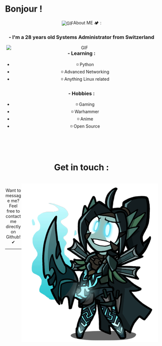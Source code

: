 # Bonjour !

<div align="center">
<img hight="281" width="500" alt="GIF" align="center" src="https://github.com/Ronqn/Ronqn/blob/master/assets/Dragon.gif>
</div>

</br>
</br>
</br>


# About ME 🏕 :

### - I'm a 28 years old Systems Administrator from Switzerland

<img hight="400" width="500" alt="GIF" align="right" src="https://github.com/Ronqn/Ronqn/blob/master/assets/NatureProphet.gif">

### - Learning :
- ◽ Python
- ◽ Advanced Networking
- ◽ Anything Linux related

### - Hobbies : 
- ◽ Gaming
- ◽ Warhammer
- ◽ Anime
- ◽ Open Source

</br>
</br>
</br>

# Get in touch :

<p>
 </br>


<img hight="320" width="450" align="right" alt="GIF" src="https://github.com/Ronqn/Ronqn/blob/master/assets/PA.gif">

Want to message me? Feel free to contact me directly on Github! ✔

*************
